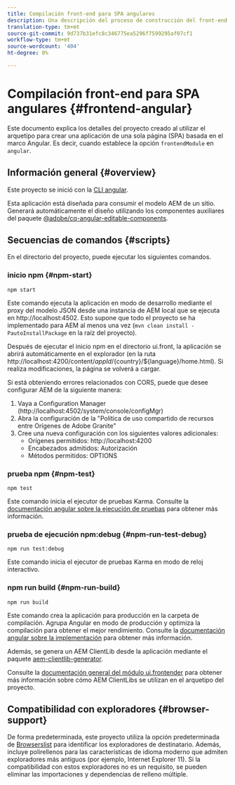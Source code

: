 ```yaml
---
title: Compilación front-end para SPA angulares
description: Una descripción del proceso de construcción del front-end para proyectos de SPA basados en Angular
translation-type: tm+mt
source-git-commit: 9d737b31efc8c346775ea5296f7599295af07cf1
workflow-type: tm+mt
source-wordcount: '404'
ht-degree: 0%

---
```



# Compilación front-end para SPA angulares {#frontend-angular}

Este documento explica los detalles del proyecto creado al utilizar el arquetipo para crear una aplicación de una sola página (SPA) basada en el marco Angular. Es decir, cuando establece la opción `frontendModule` en `angular`.

## Información general {#overview}

Este proyecto se inició con la [CLI angular](https://github.com/angular/angular-cli).

Esta aplicación está diseñada para consumir el modelo AEM de un sitio. Generará automáticamente el diseño utilizando los componentes auxiliares del paquete [@adobe/cq-angular-editable-components](https://www.npmjs.com/package/@adobe/cq-angular-editable-components).

## Secuencias de comandos {#scripts}

En el directorio del proyecto, puede ejecutar los siguientes comandos.

### inicio npm {#npm-start}

```
npm start
```

Este comando ejecuta la aplicación en modo de desarrollo mediante el proxy del modelo JSON desde una instancia de AEM local que se ejecuta en http://localhost:4502. Esto supone que todo el proyecto se ha implementado para AEM al menos una vez (`mvn clean install -PautoInstallPackage` en la raíz del proyecto).

Después de ejecutar el inicio npm en el directorio ui.front, la aplicación se abrirá automáticamente en el explorador (en la ruta http://localhost:4200/content/${appId}/${country}/${language}/home.html). Si realiza modificaciones, la página se volverá a cargar.

Si está obteniendo errores relacionados con CORS, puede que desee configurar AEM de la siguiente manera:

1. Vaya a Configuration Manager (http://localhost:4502/system/console/configMgr)
1. Abra la configuración de la &quot;Política de uso compartido de recursos entre Orígenes de Adobe Granite&quot;
1. Cree una nueva configuración con los siguientes valores adicionales:
   * Orígenes permitidos: http://localhost:4200
   * Encabezados admitidos: Autorización
   * Métodos permitidos: OPTIONS

### prueba npm {#npm-test}

```shell
npm test
```

Este comando inicia el ejecutor de pruebas Karma. Consulte la [documentación angular sobre la ejecución de pruebas](https://angular.io/guide/testing) para obtener más información.

### prueba de ejecución npm:debug {#npm-run-test-debug}

```shell
npm run test:debug
```

Este comando inicia el ejecutor de pruebas Karma en modo de reloj interactivo.

### npm run build {#npm-run-build}

```shell
npm run build
```

Este comando crea la aplicación para producción en la carpeta de compilación. Agrupa Angular en modo de producción y optimiza la compilación para obtener el mejor rendimiento. Consulte la [documentación angular sobre la implementación](https://angular.io/guide/deployment) para obtener más información.

Además, se genera un AEM ClientLib desde la aplicación mediante el paquete [aem-clientlib-generator](https://github.com/wcm-io-frontend/aem-clientlib-generator).

Consulte la [documentación general del módulo ui.frontender](uifrontend.md#clientlibs) para obtener más información sobre cómo AEM ClientLibs se utilizan en el arquetipo del proyecto.

## Compatibilidad con exploradores {#browser-support}

De forma predeterminada, este proyecto utiliza la opción predeterminada de [Browserslist](https://github.com/browserslist/browserslist) para identificar los exploradores de destinatario. Además, incluye polirellenos para las características de idioma moderno que admiten exploradores más antiguos (por ejemplo, Internet Explorer 11). Si la compatibilidad con estos exploradores no es un requisito, se pueden eliminar las importaciones y dependencias de relleno múltiple.
